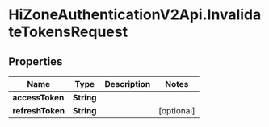 # HiZoneAuthenticationV2Api.InvalidateTokensRequest

## Properties

Name | Type | Description | Notes
------------ | ------------- | ------------- | -------------
**accessToken** | **String** |  | 
**refreshToken** | **String** |  | [optional] 


